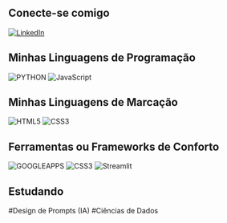 
## Conecte-se comigo
[![LinkedIn](https://img.shields.io/badge/LinkedIn-000?style=for-the-badge&logo=linkedin&logoColor=0E76A8)]()

## Minhas Linguagens de Programação
![PYTHON](https://img.shields.io/badge/PYTHON-000?style=for-the-badge&logo=python)
![JavaScript](https://img.shields.io/badge/JavaScript-000?style=for-the-badge&logo=javascript)

## Minhas Linguagens de Marcação
![HTML5](https://img.shields.io/badge/HTML5-000?style=for-the-badge&logo=html5)
![CSS3](https://img.shields.io/badge/CSS3-000?style=for-the-badge&logo=css3&logoColor=264CE4)

## Ferramentas ou Frameworks de Conforto
![GOOGLEAPPS](https://img.shields.io/badge/GoogleApps-000?style=for-the-badge&logo=google)
![CSS3](https://img.shields.io/badge/Django-000?style=for-the-badge&logo=DJANGO&logoColor=028A0f)
![Streamlit](https://img.shields.io/badge/Streamlit-000?style=for-the-badge&logo=streamlit&logoColor=fff)

## Estudando
#Design de Prompts (IA)
#Ciências de Dados


